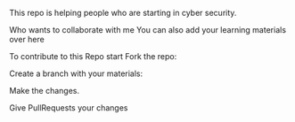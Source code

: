 This repo is helping people who are starting in cyber security.

Who wants to collaborate with me You can also add your learning materials over here

To contribute to this Repo start Fork the repo:

Create a branch with your materials:

Make the changes.

Give PullRequests your changes
